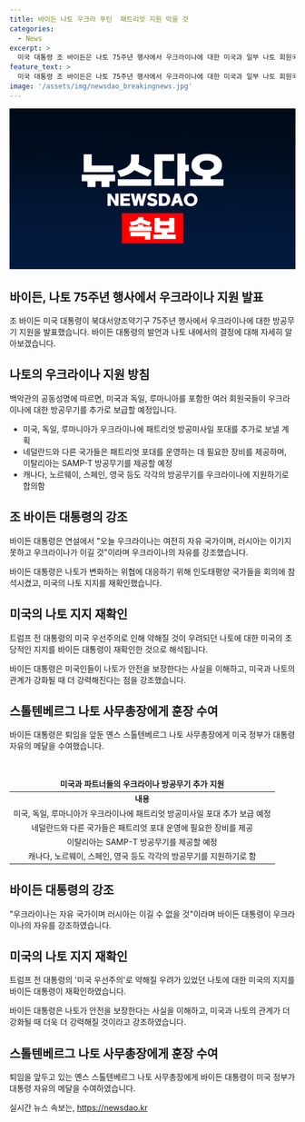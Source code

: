 ```yaml
---
title: 바이든 나토 우크라 푸틴  패트리엇 지원 막을 것
categories:
  - News
excerpt: >
  미국 대통령 조 바이든은 나토 75주년 행사에서 우크라이나에 대한 미국과 일부 나토 회원국들의 방공무기 지원 계획을 발표했다. 미국은 요격미사일을 제공하고, 독일, 루마니아, 네덜란드, 이탈리아, 캐나다, 노르웨이, 스페인, 영국 등이 방공무기를 지원할 예정이다. 바이든 대통령은 러시아와의 전쟁에서 우크라이나가 이길 것이라 강조하고, 나토의 변화하는 위협에 대처하는 중요성을 강조했다. 미국의 나토 지지를 재확인한 바이든 대통령은 대통령 자유의 메달을 나토 사무총장에게 수여했다.
feature_text: >
  미국 대통령 조 바이든은 나토 75주년 행사에서 우크라이나에 대한 미국과 일부 나토 회원국들의 방공무기 지원 계획을 발표했다. 미국은 요격미사일을 제공하고, 독일, 루마니아, 네덜란드, 이탈리아, 캐나다, 노르웨이, 스페인, 영국 등이 방공무기를 지원할 예정이다. 바이든 대통령은 러시아와의 전쟁에서 우크라이나가 이길 것이라 강조하고, 나토의 변화하는 위협에 대처하는 중요성을 강조했다. 미국의 나토 지지를 재확인한 바이든 대통령은 대통령 자유의 메달을 나토 사무총장에게 수여했다.
image: '/assets/img/newsdao_breakingnews.jpg'
---
```


<p><img src="/assets/img/newsdao_breakingnews.jpg" alt="cryptoinkorea 속보" /></p>

<h2>바이든, 나토 75주년 행사에서 우크라이나 지원 발표</h2>

<p data-ke-size="size16">조 바이든 미국 대통령이 북대서양조약기구 75주년 행사에서 우크라이나에 대한 방공무기 지원을 발표했습니다. 바이든 대통령의 발언과 나토 내에서의 결정에 대해 자세히 알아보겠습니다.</p>

<h2>나토의 우크라이나 지원 방침</h2>

<p data-ke-size="size16">백악관의 공동성명에 따르면, 미국과 독일, 루마니아를 포함한 여러 회원국들이 우크라이나에 대한 방공무기를 추가로 보급할 예정입니다.</p>

<ul>
<li>미국, 독일, 루마니아가 우크라이나에 패트리엇 방공미사일 포대를 추가로 보낼 계획</li>
<li>네덜란드와 다른 국가들은 패트리엇 포대를 운영하는 데 필요한 장비를 제공하며, 이탈리아는 SAMP-T 방공무기를 제공할 예정</li>
<li>캐나다, 노르웨이, 스페인, 영국 등도 각각의 방공무기를 우크라이나에 지원하기로 합의함</li>
</ul>

<h2>조 바이든 대통령의 강조</h2>

<p data-ke-size="size16">바이든 대통령은 연설에서 "오늘 우크라이나는 여전히 자유 국가이며, 러시아는 이기지 못하고 우크라이나가 이길 것"이라며 우크라이나의 자유를 강조했습니다.</p>

<p data-ke-size="size16">바이든 대통령은 나토가 변화하는 위협에 대응하기 위해 인도태평양 국가들을 회의에 참석시켰고, 미국의 나토 지지를 재확인했습니다.</p>

<h2>미국의 나토 지지 재확인</h2>

<p data-ke-size="size16">트럼프 전 대통령의 미국 우선주의로 인해 약해질 것이 우려되던 나토에 대한 미국의 초당적인 지지를 바이든 대통령이 재확인한 것으로 해석됩니다.</p>

<p data-ke-size="size16">바이든 대통령은 미국인들이 나토가 안전을 보장한다는 사실을 이해하고, 미국과 나토의 관계가 강화될 때 더 강력해진다는 점을 강조했습니다.</p>

<h2>스톨텐베르그 나토 사무총장에게 훈장 수여</h2>

<p data-ke-size="size16">바이든 대통령은 퇴임을 앞둔 옌스 스톨텐베르그 나토 사무총장에게 미국 정부가 대통령 자유의 메달을 수여했습니다.</p>

<p data-ke-size="size16">&nbsp;</p>

<table>
<thead>
<tr>
<td style="text-align: center; height: 17px;"><b>미국과 파트너들의 우크라이나 방공무기 추가 지원</b></td>
</tr>
</thead>
<tbody>
<tr>
<td style="text-align: center; height: 17px;"><b>내용</b></td>
</tr>
<tr>
<td style="text-align: center; height: 17px;">미국, 독일, 루마니아가 우크라이나에 패트리엇 방공미사일 포대 추가 보급 예정</td>
</tr>
<tr>
<td style="text-align: center; height: 17px;">네덜란드와 다른 국가들은 패트리엇 포대 운영에 필요한 장비를 제공</td>
</tr>
<tr>
<td style="text-align: center; height: 17px;">이탈리아는 SAMP-T 방공무기를 제공할 예정</td>
</tr>
<tr>
<td style="text-align: center; height: 17px;">캐나다, 노르웨이, 스페인, 영국 등도 각각의 방공무기를 지원하기로 함</td>
</tr>
</tbody>
</table>

<h2>바이든 대통령의 강조</h2>

<p data-ke-size="size16">"우크라이나는 자유 국가이며 러시아는 이길 수 없을 것"이라며 바이든 대통령이 우크라이나의 자유를 강조하였습니다.</p>

<h2>미국의 나토 지지 재확인</h2>

<p data-ke-size="size16">트럼프 전 대통령의 '미국 우선주의'로 약해질 우려가 있었던 나토에 대한 미국의 지지를 바이든 대통령이 재확인하였습니다.</p>

<p data-ke-size="size16">바이든 대통령은 나토가 안전을 보장한다는 사실을 이해하고, 미국과 나토의 관계가 더 강화될 때 더욱 더 강력해질 것이라고 강조하였습니다.</p>

<h2>스톨텐베르그 나토 사무총장에게 훈장 수여</h2>

<p data-ke-size="size16">퇴임을 앞두고 있는 옌스 스톨텐베르그 나토 사무총장에게 바이든 대통령이 미국 정부가 대통령 자유의 메달을 수여하였습니다.</p>
실시간 뉴스 속보는, <a href="https://newsdao.kr" rel="dofollow">https://newsdao.kr</a>


